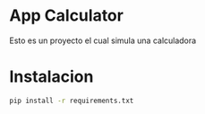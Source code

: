 # App Calculator

Esto es un proyecto el cual simula una calculadora

# Instalacion 
```sh
pip install -r requirements.txt
```